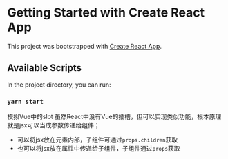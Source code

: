 # Getting Started with Create React App

This project was bootstrapped with [Create React App](https://github.com/facebook/create-react-app).

## Available Scripts

In the project directory, you can run:

### `yarn start`

模拟Vue中的slot 虽然React中没有Vue的插槽，但可以实现类似功能，根本原理就是jsx可以当成参数传递给组件；  
- 可以将jsx放在元素内部，子组件可通过`props.children`获取  
- 也可以将jsx放在属性中传递给子组件，子组件通过`props`获取
  

